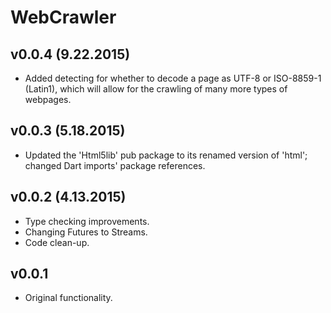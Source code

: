 WebCrawler
==========

v0.0.4 (9.22.2015)
------------------
* Added detecting for whether to decode a page as UTF-8 or ISO-8859-1 (Latin1),
  which will allow for the crawling of many more types of webpages.

v0.0.3 (5.18.2015)
------------------
* Updated the 'Html5lib' pub package to its renamed version of 'html'; changed
  Dart imports' package references.

v0.0.2 (4.13.2015)
------
* Type checking improvements.
* Changing Futures to Streams.
* Code clean-up.

v0.0.1
------
* Original functionality.